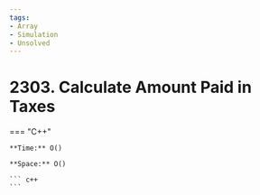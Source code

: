 ```yaml
---
tags:
- Array
- Simulation
- Unsolved
---
```



# 2303. Calculate Amount Paid in Taxes

=== "C++"

    **Time:** O()

    **Space:** O()

    ``` c++
    ```